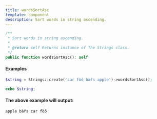 ```yaml
---
title: wordsSortAsc
template: component
description: Sort words in string ascending.
---
```


```php
/**
 * Sort words in string ascending.
 *
 * @return self Returns instance of The Strings class.
 */
public function wordsSortAsc(): self
```

#### Examples

```php
$string = Strings::create('car fòô bàřs apple')->wordsSortAsc();

echo $string;
```

#### The above example will output:

```text
apple bàřs car fòô
```
